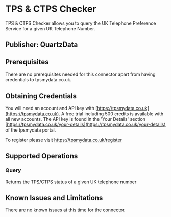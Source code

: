 # TPS & CTPS Checker
TPS & CTPS Checker allows you to query the UK Telephone Preference Service for a given UK Telephone Number.

## Publisher: QuartzData

## Prerequisites
There are no prerequisites needed for this connector apart from having credentials to tpsmydata.co.uk.

## Obtaining Credentials
You will need an account and API key with [https://tpsmydata.co.uk](https://tpsmydata.co.uk). A free trial including 500 credits is available with all new accounts. 
The API key is found in the 'Your Details' section [https://tpsmydata.co.uk/your-details](https://tpsmydata.co.uk/your-details) of the tpsmydata portal.

To register please visit https://tpsmydata.co.uk/register

## Supported Operations
### Query
Returns the TPS/CTPS status of a given UK telephone number

## Known Issues and Limitations
There are no known issues at this time for the connector.